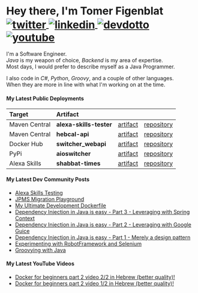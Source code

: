 <!-- markdownlint-disable MD033 MD041 -->
<p align="left">
  <h1 align="left">Hey there, I'm Tomer Figenblat</br>
    <a href="https://twitter.com/intent/follow?screen_name=realTomFi" target="blank">
      <img align="center" src="https://img.shields.io/badge/-@realTomFi-1DA1F2?style=flat-square&logo=twitter&labelColor=white" alt="twitter"/>
    </a>
    <a href="https://www.linkedin.com/in/tomerfi" target="blank">
      <img align="center" src="https://img.shields.io/badge/-tomerfi-0e76a8?style=flat-square&logo=linkedin" alt="linkedin"/>
    </a>
    <a href="https://dev.to/tomerfi" target="blank">
      <img align="center" src="https://img.shields.io/badge/-@tomerfi-0A0A0A?style=flat-square&logo=dev.to" alt="devdotto" />
    </a>
    <a href="https://www.youtube.com/channel/UCH9z4dabjTo-pRqM3_i5RTg" target="blank">
      <img align="center" src="https://img.shields.io/badge/-TomFi-c4302b?style=flat-square&logo=youtube" alt="youtube"/>
    </a>
  </h1>
</p>
<p align="left">

  I'm a Software Engineer.</br>
  *Java* is my weapon of choice, *Backend* is my area of expertise.</br>
  Most days, I would prefer to describe myself as a Java Programmer.</br>

  I also code in *C#*, *Python*, *Groovy*, and a couple of other languages.</br>
  When they are more in line with what I'm working on at the time.
</p>

#### My Latest Public Deployments

| Target        | Artifact                      |               |                 |
| :------------ | :---------------------- | :-----------: | :-------------: |
| Maven Central | **alexa-skills-tester** | [artifact][0] | [repository][1] |
| Maven Central | **hebcal-api**          | [artifact][2] | [repository][3] |
| Docker Hub    | **switcher_webapi**     | [artifact][4] | [repository][5] |
| PyPi          | **aioswitcher**         | [artifact][6] | [repository][7] |
| Alexa Skills  | **shabbat-times**       | [artifact][8] | [repository][9] |

[0]: https://search.maven.org/artifact/info.tomfi.alexa/alexa-skills-tester
[1]: https://github.com/TomerFi/alexa-skills-tester
[2]: https://search.maven.org/artifact/info.tomfi.hebcal/hebcal-api
[3]: https://github.com/TomerFi/hebcal-api
[4]: https://hub.docker.com/r/tomerfi/switcher_webapi
[5]: https://github.com/TomerFi/switcher_webapi
[6]: https://pypi.org/project/aioswitcher
[7]: https://github.com/TomerFi/aioswitcher
[8]: https://www.amazon.com/Tomer-Figenblat-Shabbat-Times/dp/B072PRCHRD
[9]: https://github.com/TomerFi/alexa-skill-shabbat-times

#### My Latest Dev Community Posts

<!-- DEVDOTTO:START -->
- [Alexa Skills Testing](https://dev.to/tomerfi/alexa-skills-testing-4pfd)
- [JPMS Migration Playground](https://dev.to/tomerfi/jpms-migration-playground-a94)
- [My Ultimate Development Dockerfile](https://dev.to/tomerfi/my-ultimate-development-dockerfile-4hg1)
- [Dependency Injection in Java is easy - Part 3 - Leveraging with Spring Context](https://dev.to/tomerfi/dependency-injection-in-java-is-easy-part-3-leveraging-with-spring-context-gcc)
- [Dependency Injection in Java is easy - Part 2 - Leveraging with Google Guice](https://dev.to/tomerfi/dependency-injection-in-java-is-easy-part-2-leveraging-with-google-guice-6i4)
- [Dependency Injection in Java is easy - Part 1 - Merely a design pattern](https://dev.to/tomerfi/dependency-injection-in-java-is-easy-part-1-a-mear-design-pattern-2l8)
- [Experimenting with RobotFramework and Selenium](https://dev.to/tomerfi/experimenting-with-robotframework-and-selenium-4jgc)
- [Groovying with Java](https://dev.to/tomerfi/groovying-with-java-59hp)
<!-- DEVDOTTO:END -->

#### My Latest YouTube Videos

<!-- YOUTUBEVIDS:START -->
- [Docker for beginners part 2 video 2/2 in Hebrew (better quality)!](https://www.youtube.com/watch?v=GXq2ed64_Cs)
- [Docker for beginners part 2 video 1/2 in Hebrew (better quality)!](https://www.youtube.com/watch?v=gv71FJzHtKU)
<!-- YOUTUBEVIDS:END -->
